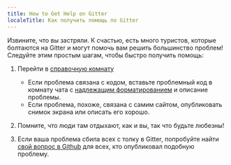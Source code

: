 ```yaml
---
title: How to Get Help on Gitter
localeTitle: Как получить помощь по Gitter
---
```

Извините, что вы застряли. К счастью, есть много туристов, которые болтаются на Gitter и могут помочь вам решить большинство проблем! Следуйте этим простым шагам, чтобы быстро получить помощь:

1.  Перейти в [справочную комнату](https://gitter.im/FreeCodeCamp/Help)
    
    *   Если проблема связана с кодом, вставьте проблемный код в комнату чата с [надлежащим форматированием](http://forum.freecodecamp.com/t/markdown-code-formatting/18391) и описание проблемы.
    *   Если проблема, похоже, связана с самим сайтом, опубликовать снимок экрана или описать его хорошо.
2.  Помните, что люди там отдыхают, как и вы, так что будьте любезны!
    
3.  Если ваша проблема сбила всех с толку в Gitter, попробуйте найти [свой вопрос в Github](http://forum.freecodecamp.com/t/searching-for-existing-issues-in-github/18390) для всех, кто опубликовал подобную проблему.